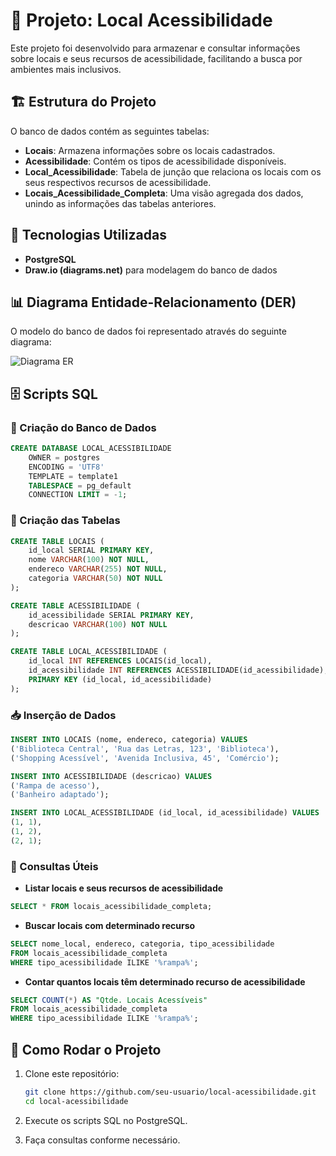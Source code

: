 # 📌 Projeto: Local Acessibilidade  

Este projeto foi desenvolvido para armazenar e consultar informações sobre locais e seus recursos de acessibilidade, facilitando a busca por ambientes mais inclusivos.

## 🏗 Estrutura do Projeto  

O banco de dados contém as seguintes tabelas:  

- **Locais**: Armazena informações sobre os locais cadastrados.  
- **Acessibilidade**: Contém os tipos de acessibilidade disponíveis.  
- **Local_Acessibilidade**: Tabela de junção que relaciona os locais com os seus respectivos recursos de acessibilidade.  
- **Locais_Acessibilidade_Completa**: Uma visão agregada dos dados, unindo as informações das tabelas anteriores.  

## 🔧 Tecnologias Utilizadas  

- **PostgreSQL**  
- **Draw.io (diagrams.net)** para modelagem do banco de dados  

## 📊 Diagrama Entidade-Relacionamento (DER)  

O modelo do banco de dados foi representado através do seguinte diagrama:  

![Diagrama ER](caminho_para_o_arquivo/diagrama.png)  

## 🗄 Scripts SQL  

### 🎯 Criação do Banco de Dados  

```sql
CREATE DATABASE LOCAL_ACESSIBILIDADE
    OWNER = postgres
    ENCODING = 'UTF8'
    TEMPLATE = template1
    TABLESPACE = pg_default
    CONNECTION LIMIT = -1;
```

### 📌 Criação das Tabelas  

```sql
CREATE TABLE LOCAIS (
    id_local SERIAL PRIMARY KEY,
    nome VARCHAR(100) NOT NULL,
    endereco VARCHAR(255) NOT NULL,
    categoria VARCHAR(50) NOT NULL
);

CREATE TABLE ACESSIBILIDADE (
    id_acessibilidade SERIAL PRIMARY KEY,
    descricao VARCHAR(100) NOT NULL
);

CREATE TABLE LOCAL_ACESSIBILIDADE (
    id_local INT REFERENCES LOCAIS(id_local),
    id_acessibilidade INT REFERENCES ACESSIBILIDADE(id_acessibilidade),
    PRIMARY KEY (id_local, id_acessibilidade)
);
```

### 📥 Inserção de Dados  

```sql
INSERT INTO LOCAIS (nome, endereco, categoria) VALUES
('Biblioteca Central', 'Rua das Letras, 123', 'Biblioteca'),
('Shopping Acessível', 'Avenida Inclusiva, 45', 'Comércio');

INSERT INTO ACESSIBILIDADE (descricao) VALUES
('Rampa de acesso'),
('Banheiro adaptado');

INSERT INTO LOCAL_ACESSIBILIDADE (id_local, id_acessibilidade) VALUES
(1, 1),
(1, 2),
(2, 1);
```

### 🔎 Consultas Úteis  

- **Listar locais e seus recursos de acessibilidade**  

```sql
SELECT * FROM locais_acessibilidade_completa;
```

- **Buscar locais com determinado recurso**  

```sql
SELECT nome_local, endereco, categoria, tipo_acessibilidade
FROM locais_acessibilidade_completa
WHERE tipo_acessibilidade ILIKE '%rampa%';
```

- **Contar quantos locais têm determinado recurso de acessibilidade**  

```sql
SELECT COUNT(*) AS "Qtde. Locais Acessíveis" 
FROM locais_acessibilidade_completa
WHERE tipo_acessibilidade ILIKE '%rampa%';
```

## 🚀 Como Rodar o Projeto  

1. Clone este repositório:  

   ```sh
   git clone https://github.com/seu-usuario/local-acessibilidade.git
   cd local-acessibilidade
   ```

2. Execute os scripts SQL no PostgreSQL.  

3. Faça consultas conforme necessário.  
